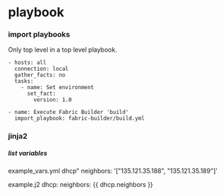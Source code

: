 # playbook

### import playbooks
Only top level in a top level playbook.

```
- hosts: all
  connection: local
  gather_facts: no
  tasks:
    - name: Set environment 
      set_fact:
        version: 1.0

- name: Execute Fabric Builder 'build'
  import_playbook: fabric-builder/build.yml
```


### jinja2

##### list variables

example_vars.yml
dhcp"
  neighbors: '["135.121.35.188", "135.121.35.189"]'

example.j2
dhcp:
  neighbors: {{ dhcp.neighbors }}
